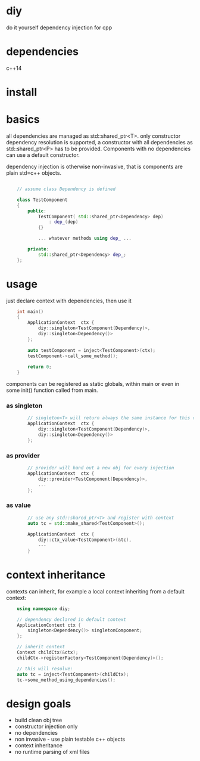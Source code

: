 # diy
do it yourself dependency injection for cpp

# dependencies
c++14

# install

# basics

all dependencies are managed as std::shared_ptr&lt;T&gt;. only constructor dependency resolution is supported, a constructor
with all dependencies as std::shared_ptr&lt;P&gt; has to be provided. Components with no dependencies can use a default constructor.

dependency injection is otherwise non-invasive, that is components are plain std=c++ objects.

```cpp

    // assume class Dependency is defined

    class TestComponent
    {
        public:
            TestComponent( std::shared_ptr<Dependency> dep)
                : dep_(dep)
            {}

            ... whatever methods using dep_ ...

        private:
            std::shared_ptr<Dependency> dep_;
    };
```

# usage

just declare context with dependencies, then use it

```cpp
    int main()
    {
        ApplicationContext  ctx {
            diy::singleton<TestComponent(Dependency)>,
            diy::singleton<Dependency()> 
        };
        
        auto testComponent = inject<TestComponent>(ctx);
        testComponent->call_some_method();
        
        return 0;
    }
```


components can be registered as static globals,
within main or even in some init() function called from main.

### as singleton

```cpp
        // singleton<T> will return always the same instance for this context
        ApplicationContext  ctx {
            diy::singleton<TestComponent(Dependency)>,
            diy::singleton<Dependency()> 
        };
```
### as provider

```cpp
        // provider will hand out a new obj for every injection
        ApplicationContext  ctx {
            diy::provider<TestComponent(Dependency)>,
            ...
        };
```
### as value
```cpp
        // use any std::shared_ptr<T> and register with context
        auto tc = std::make_shared<TestComponent>();
        
        ApplicationContext  ctx {
            diy::ctx_value<TestComponent>(&tc),
            ---
        }
```        


# context inheritance

contexts can inherit, for example a local context inheriting from a default context:

```cpp
    using namespace diy;

    // dependency declared in default context
    ApplicationContext ctx {
        singleton<Dependency()> singletonComponent;
    };

    // inherit context
    Context childCtx(&ctx);
    childCtx->registerFactory<TestComponent(Dependency)>();

    // this will resolve:
    auto tc = inject<TestComponent>(childCtx);
    tc->some_method_using_dependencies();
```


# design goals
- build clean obj tree
- constructor injection only
- no dependencies
- non invasive - use plain testable c++ objects
- context inheritance
- no runtime parsing of xml files

